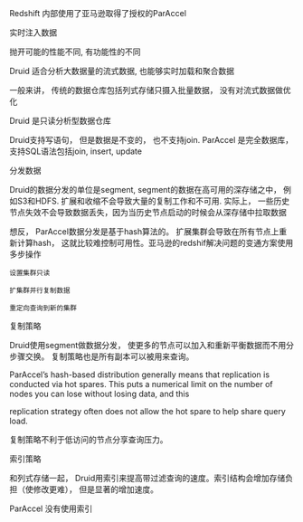 Redshift 内部使用了亚马逊取得了授权的ParAccel



实时注入数据

抛开可能的性能不同, 有功能性的不同



Druid 适合分析大数据量的流式数据, 也能够实时加载和聚合数据

一般来讲， 传统的数据仓库包括列式存储只摄入批量数据， 没有对流式数据做优化



Druid 是只读分析型数据仓库

Druid支持写语句， 但是数据是不变的， 也不支持join. ParAccel 是完全数据库， 支持SQL语法包括join, insert, update



 



分发数据

Druid的数据分发的单位是segment, segment的数据在高可用的深存储之中， 例如S3和HDFS. 扩展和收缩不会导致大量的复制工作和不可用. 实际上， 一些历史节点失效不会导致数据丢失，因为当历史节点启动的时候会从深存储中拉取数据



想反， ParAccel数据分发是基于hash算法的。 扩展集群会导致在所有节点上重新计算hash， 这就比较难控制可用性。亚马逊的redshif解决问题的变通方案使用多步操作

    设置集群只读

    扩集群并行复制数据

    重定向查询到新的集群





复制策略

Druid使用segment做数据分发， 使更多的节点可以加入和重新平衡数据而不用分步骤交换。 复制策略也是所有副本可以被用来查询。 



ParAccel’s hash-based distribution generally means that replication is conducted via hot spares. This puts a numerical limit on the number of nodes you can lose without losing data, and this 



replication strategy often does not allow the hot spare to help share query load.

复制策略不利于低访问的节点分享查询压力。



索引策略

和列式存储一起， Druid用索引来提高带过滤查询的速度。索引结构会增加存储负担（使修改更难）， 但是显著的增加速度。



ParAccel 没有使用索引


